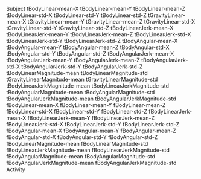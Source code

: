 Subject
tBodyLinear-mean-X
tBodyLinear-mean-Y
tBodyLinear-mean-Z
tBodyLinear-std-X
tBodyLinear-std-Y
tBodyLinear-std-Z
tGravityLinear-mean-X
tGravityLinear-mean-Y
tGravityLinear-mean-Z
tGravityLinear-std-X
tGravityLinear-std-Y
tGravityLinear-std-Z
tBodyLinearJerk-mean-X
tBodyLinearJerk-mean-Y
tBodyLinearJerk-mean-Z
tBodyLinearJerk-std-X
tBodyLinearJerk-std-Y
tBodyLinearJerk-std-Z
tBodyAngular-mean-X
tBodyAngular-mean-Y
tBodyAngular-mean-Z
tBodyAngular-std-X
tBodyAngular-std-Y
tBodyAngular-std-Z
tBodyAngularJerk-mean-X
tBodyAngularJerk-mean-Y
tBodyAngularJerk-mean-Z
tBodyAngularJerk-std-X
tBodyAngularJerk-std-Y
tBodyAngularJerk-std-Z
tBodyLinearMagnitude-mean
tBodyLinearMagnitude-std
tGravityLinearMagnitude-mean
tGravityLinearMagnitude-std
tBodyLinearJerkMagnitude-mean
tBodyLinearJerkMagnitude-std
tBodyAngularMagnitude-mean
tBodyAngularMagnitude-std
tBodyAngularJerkMagnitude-mean
tBodyAngularJerkMagnitude-std
fBodyLinear-mean-X
fBodyLinear-mean-Y
fBodyLinear-mean-Z
fBodyLinear-std-X
fBodyLinear-std-Y
fBodyLinear-std-Z
fBodyLinearJerk-mean-X
fBodyLinearJerk-mean-Y
fBodyLinearJerk-mean-Z
fBodyLinearJerk-std-X
fBodyLinearJerk-std-Y
fBodyLinearJerk-std-Z
fBodyAngular-mean-X
fBodyAngular-mean-Y
fBodyAngular-mean-Z
fBodyAngular-std-X
fBodyAngular-std-Y
fBodyAngular-std-Z
fBodyLinearMagnitude-mean
fBodyLinearMagnitude-std
fBodyLinearJerkMagnitude-mean
fBodyLinearJerkMagnitude-std
fBodyAngularMagnitude-mean
fBodyAngularMagnitude-std
fBodyAngularJerkMagnitude-mean
fBodyAngularJerkMagnitude-std
Activity